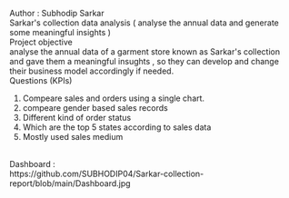 Author : Subhodip Sarkar
<br>
Sarkar's collection data analysis ( analyse the annual data and generate some meaningful insights )
<br>
Project objective
<br>
analyse the annual data of a garment store known as Sarkar's collection and gave them a meaningful insughts , so they can develop and change their business model accordingly if needed.
<br>
Questions (KPIs)
<br>
1. Compeare sales and orders using a single chart.
2. compeare gender based sales records
3. Different kind of order status
4. Which are the top 5 states according to sales data
5. Mostly used sales medium
<br>
Dashboard :
<br>
https://github.com/SUBHODIP04/Sarkar-collection-report/blob/main/Dashboard.jpg
